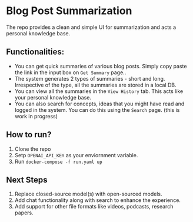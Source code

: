 # Blog Post Summarization

The repo provides a clean and simple UI for summarization and acts a personal knowledge base. 

## Functionalities:
- You can get quick summaries of various blog posts. Simply copy paste the link in the input box on `Get Summary` page..
- The system generates 2 types of summaries - short and long. Irrespective of the type, all the summaries are stored in a local DB. 
- You can view all the summaries in the `View History` tab. This acts like your personal knowledge base. 
- You can also search for concepts, ideas that you might have read and logged in the system. You can do this using the `Search` page. (this is work in progress)

## How to run?
1. Clone the repo
2. Setp `OPENAI_API_KEY` as your enviornment variable.
3. Run `docker-compose -f run.yaml up`

## Next Steps
1. Replace closed-source model(s) with open-sourced models.
2. Add chat functionality along with search to enhance the experience.
3. Add support for other file formats like videos, podcasts, research papers. 